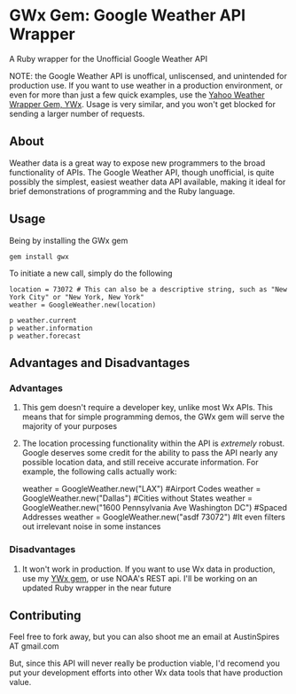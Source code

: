 GWx Gem: Google Weather API Wrapper
===================================
A Ruby wrapper for the Unofficial Google Weather API

NOTE: the Google Weather API is unoffical, unliscensed, and unintended for production use.
If you want to use weather in a production environment, or even for more than just a few quick examples,
use the [Yahoo Weather Wrapper Gem, YWx](https://github.com/aspires/ywx). Usage is very similar, and
you won't get blocked for sending a larger number of requests.

About
-----

Weather data is a great way to expose new programmers to the broad functionality
of APIs. The Google Weather API, though unofficial, is quite possibly the
simplest, easiest weather data API available, making it ideal for brief
demonstrations of programming and the Ruby language.

Usage
-----

Being by installing the GWx gem

    gem install gwx
    
To initiate a new call, simply do the following

    location = 73072 # This can also be a descriptive string, such as "New York City" or "New York, New York" 
    weather = GoogleWeather.new(location)
    
    p weather.current
    p weather.information
    p weather.forecast
    
Advantages and Disadvantages
----------------------------

### Advantages

1) This gem doesn't require a developer key, unlike most Wx APIs. This means that for simple programming demos, the GWx gem will
serve the majority of your purposes

2) The location processing functionality within the API is _extremely_ robust. Google deserves some credit for the ability to pass the API
nearly any possible location data, and still receive accurate information. For example, the following calls actually work:

    weather = GoogleWeather.new("LAX") #Airport Codes
    weather = GoogleWeather.new("Dallas") #Cities without States
    weather = GoogleWeather.new("1600 Pennsylvania Ave Washington DC") #Spaced Addresses
    weather = GoogleWeather.new("asdf 73072") #It even filters out irrelevant noise in some instances
    
### Disadvantages

1) It won't work in production. If you want to use Wx data in production, use my [YWx gem](https://github.com/aspires/ywx), or use NOAA's REST api. I'll
be working on an updated Ruby wrapper in the near future

Contributing
------------

Feel free to fork away, but you can also shoot me an email at AustinSpires AT gmail.com

But, since this API will never really be production viable, I'd recomend you put your development efforts into other Wx data tools that have
production value.

